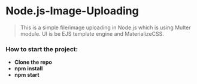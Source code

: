 # Node.js-Image-Uploading


> This is a simple file/image uploading in Node.js which is using Multer module. UI is be EJS template engine and MaterializeCSS.


### How to start the project:
* <b>Clone the repo </b>
* <b>npm install </b>
* <b>npm start </b>

